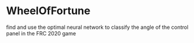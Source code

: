 # WheelOfFortune
find and use the optimal neural network to classify the angle of the control panel in the FRC 2020 game
